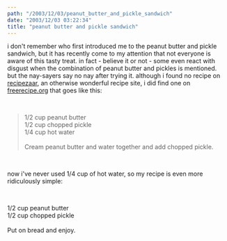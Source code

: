 ```yaml
---
path: "/2003/12/03/peanut_butter_and_pickle_sandwich" 
date: "2003/12/03 03:22:34" 
title: "peanut butter and pickle sandwich" 
---
```

<p>i don't remember who first introduced me to the peanut butter and pickle sandwich, but it has recently come to my attention that not everyone is aware of this tasty treat. in fact - believe it or not - some even react with disgust when the combination of peanut butter and pickles is mentioned. but the nay-sayers say no nay after trying it. although i found no recipe on <a href="http://www.recipezaar.com/">recipezaar</a>, an otherwise wonderful recipe site, i did find one on <a href="http://www.freerecipe.org/Main_Dish/Sandwiches_and_Spreads/Peanut_Butter/PeanutButt_gjhi.htm">freerecipe.org</a> that goes like this:</p><br><blockquote>1/2 cup peanut butter<br />1/2 cup chopped pickle<br />1/4 cup hot water<br /><br />Cream peanut butter and water together and add chopped pickle.</blockquote><br><p>now i've never used 1/4 cup of hot water, so my recipe is even more ridiculously simple:</p><br><p>1/2 cup peanut butter<br/>1/2 cup chopped pickle<br/><br/>Put on bread and enjoy.</p>